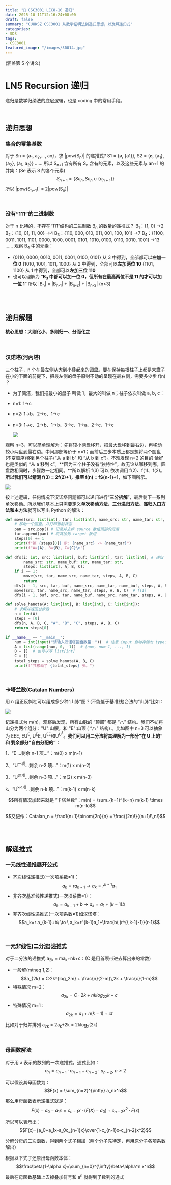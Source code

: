 ```yaml
---
title: "🧮 CSC3001 LEC8-10 递归"
date: 2025-10-11T12:16:24+08:00
draft: false
summary: "CUHKSZ CSC3001 从数学证明法到递归思想，以及解递归式"
categories: 
- SDS
tags: 
- CSC3001
featured_image: "/images/30014.jpg"
---
```




(涵盖第 5 个讲义)

# LN5 Recursion 递归

递归是数学归纳法的底层逻辑，也是 coding 中的常用手段。

<br>

## 递归思想

### 集合的幂集基数
对于 Sn = {a<sub>1</sub>, a<sub>2</sub>,..., an}，求 |pow(S<sub>n</sub>)| 的递推式?
S1 = {ø, {a1}}, S2 = {ø, {a<sub>1</sub>}, {a<sub>2</sub>}, {a<sub>1</sub>, a<sub>2</sub>}} ......
所以 S<sub>n+1</sub> 含有所有 S<sub>n</sub> 含有的元素，以及这些元素与 an+1 的并集：(Se 表示 S 的各个元素)$$S_{n+1}=\{{Se_n, Se_n∪\{a_{n+1}\}}\}$$
所以 |pow(S<sub>n+1</sub>)|  = 2|pow(S<sub>n</sub>)| 

<br>


### 没有“111”的二进制数
对于 n 比特的，不存在“111”结构的二进制数 B<sub>n</sub> 的数量的递推式？
B<sub>1</sub>：{1, 0} →2
B<sub>2</sub>：{10, 01, 11, 00} →4
B<sub>3</sub>：{110, 000, 010, 011, 001, 100, 101} →7
B<sub>4</sub>：{1100,  0011, 1011, 1101, 0000, 1000, 0001, 0101, 1010, 0100, 0110, 0010, 1001} →13
......
观察 B<sub>4</sub> 中的元素：

- {0110, 0000, 0010, 0011, 0001, 0100, 0101} 从 3 中得到，全部都可以**左加一位 0**
  {1010, 1001, 1011, 1000} 从 2 中得到，全部可以**左加两位 10**
  {1101, 1100} 从 1 中得到，全部可以**左加三位 110**
- 也可以理解为 “**B<sub>3</sub> 中都可以加一位 0，但所有在最高两位不是 11 的才可以加一位 1**”
所以 |B<sub>n</sub>| = |B<sub>n-1</sub>| + |B<sub>n-2</sub>| + |B<sub>n-3</sub>| (n>3)

<br>

<br>

## 递归解题

#### 核心思想：大则化小、多则归一、分而化之

<br>

### 汉诺塔(河內塔)
三个柱子，n 个在最左侧从大到小叠起来的圆盘。要在保持每根柱子上都是大盘子在小的下面的前提下，把最左侧的盘子原封不动的呈现在最右侧，需要多少步 f(n) ？

- 为了简洁，我们把最小的盘子 叫做 1，最大的叫做 n；柱子依次叫做 a, b, c：

- n=1: 1->c

- n=2: 1->b、2->c、1->c

- n=3: 1->c、2->b、1->b、3->c、1->a、2->c、1->c

  ![](https://i.postimg.cc/pr1hBVg7/hanota-divide-and-conquer.png)

观察 n=3，可以简单理解为：先将较小两盘移开，把最大盘移到最右边，再移动较小两盘到最右边。中间那部等价于 n=1；而前后三步本质上都是想将两个圆盘(不变顺序)移到另个柱子(“从 a 到 b” 和 “从 b 到 c”)。不难发现 n=2 的目的 恰好也是类似的 “从 a 移到 c”。**因为三个柱子没有“独特性”，故无论从哪移到哪，圆盘数相同时，步骤数一定相同。**所以解析 f(3) 可以 依次调用 f(2)、f(1)、f(2)。
**所以我们可以猜测 f(3) = 2f(2)+1，推至 f(n) = fS(n-1)+1**，如下图所示。

![](https://i.postimg.cc/GtpTYTSG/hanota-recursive-tree.png)

按上述逻辑，任何情况下汉诺塔问题都可以递归进行“**三分拆解**”，最后剩下一系列单次移动。所以我们基本上只需要定义**单次移动方法、三分递归方法、递归入口方法和主方法**就可以写出 Python 的解法：

```python
def move(src: list[int], tar: list[int], name_src: str, name_tar: str, steps: list[int], A, B, C):
    # 移动一个圆盘，并打印当前状态
    pan = src.pop() # 记录并去掉 source 数组顶部的元素
    tar.append(pan) # 将其加到 target 数组
    steps[0] += 1
    print(f"第 {steps[0]} 步: {name_src} -> {name_tar}")
    print(f"A={A}, B={B}, C={C}\n")

def dfs(i: int, src: list[int], buf: list[int], tar: list[int], # 递归 f(i)
        name_src: str, name_buf: str, name_tar: str,
        steps: list[int], A, B, C):
    if i == 1:
        move(src, tar, name_src, name_tar, steps, A, B, C)
        return
    dfs(i - 1, src, tar, buf, name_src, name_tar, name_buf, steps, A, B, C)  # f(i-1)
    move(src, tar, name_src, name_tar, steps, A, B, C)  # f(1)
    dfs(i - 1, buf, src, tar, name_buf, name_src, name_tar, steps, A, B, C)  # f(i-1)

def solve_hanota(A: list[int], B: list[int], C: list[int]):
    # 求解并返回总步数
    n = len(A)
    steps = [0]
    dfs(n, A, B, C, "A", "B", "C", steps, A, B, C)
    return steps[0]

if __name__ == "__main__":
    num = int(input("请输入汉诺塔圆盘数量："))  # 注意 input 自动存储为 type:str
    A = list(range(num, 0, -1))  # [num, num-1, ..., 1]
    B = []  # 也可以写 list[int]
    C = []
    total_steps = solve_hanota(A, B, C)
    print(f"共移动了 {total_steps} 步。")
```

<br>

### 卡塔兰数(Catalan Numbers)

用 n 组正反斜杠可以组成多少种“山脉”图？(不能低于基准线)合法的“山脉”比如：

![](https://i.postimg.cc/QCC7WY6j/2025-09-20-10-43-22.png)

记递推式为 m(n)，观察后发现，所有山脉的 “顶部” 都是 “`/\`" 结构。我们不妨将山分为两个组分："U":山腰，和 "E":山顶 ( “`/\`" 结构) 。比如图中 n=3 可以抽象为 EEE, EU<sup>E</sup>, U<sup>E</sup>E, U<sup>EE</sup>和U<sup>U<sup>E</sup></sup>。**我们可以用二分法将其理解为一部分”在 U 上的“ 和 剩余部分”自由分配的“：**

1、“E ...剩余 n-1 项...”：m(0) x m(n-1)

2、“U<sup>一项</sup>...剩余 n-2 项...”：m(1) x m(n-2)

3、“U<sup>两项</sup>...剩余 n-3 项...”：m(2) x m(n-3)

k、“U<sup>k-1项</sup>...剩余 n-k 项...”：m(k-1) x m(n-k)

$$所有情况加起来就是 ”卡塔兰数“：m(n) = \sum_{k=1}^{k=n} m(k-1) \times m(n-k)$$

$$又记作：Catalan_n = \frac1{n+1}\binom{2n}{n} = \frac{(2n)!}{(n+1)!\,n!}$$

<br>

<br>

## 解递推式

### 一元线性递推展开公式
- 齐次线性递推式(一次项系数≠1)：$$a_k=r a_{k-1}\ \to\ a_k=r^{k-1}a_1$$
- 非齐次基准线性递推式(一次项系数=1)：$$a_k = a_{k-1} + b\ \to\ a_k = a_1 + (k-1)b$$
- 非齐次线性递推式(一次项系数≠1)如汉诺塔：$$a_k=r a_{k-1}+b\ \to \ a_k=r^{k-1}a_1+\frac{b\,(r^{\,k-1}-1)}{r-1}$$

<br>

### 一元非线性(二分法)递推式

对于二分法的递推式 a<sub>2k</sub> = ma<sub>k</sub>+nk+c：(C 是用首项带进去算出来的常数)

- 一般解(m\neq 1,2)：$$a_{2k} = C·2k^{log_2m} + \frac{n}{2-m}\,2k + \frac{c}{1-m}$$
- 特殊情况 m=2：$$a_{2k} = C·2k + nklog_22k - c$$
- 特殊情况 m=1：$$a_{2k} = a_1 + n(k-1) + ct$$

比如对于归并排列 a<sub>2k</sub> = 2a<sub>k</sub>+2k = 2klog<sub>2</sub>(2k) 

<br>

### 母函数解法

对于用 a 表示的数列的一次递推式，通式比如： $$a_{n} = c_{n-1}·a_{n-1} + c_{n-2}·a_{n-2},\ n≥2$$

可以假设其母函数为： $$F(x) = \sum_{n=2}^{\infty} a_nx^n$$

那么用母函数表示递推式就是：$$F(x)-a_0-a_1x=c_{n-1}x·(F(X)-a_0)+c_{n-2}x^2·F(x)$$

所以可以表示出：$$F(x)={a_0+a_1x-a_0c_{n-1}x}\over{1-c_{n-1}x-c_{n-2}x^2}$$

分解分母的二次函数，得到两个式子相加（两个分子先待定，再用原分子各项系数解出）

根据以下式子还原出母函数本体：$$\frac\beta{1-\alpha x}=\sum_{n=0}^{\infty}\beta·\alpha^n x^n$$

最后在母函数基础上去掉叠加符号和 a<sup>n</sup> 就得到了数列的通式







